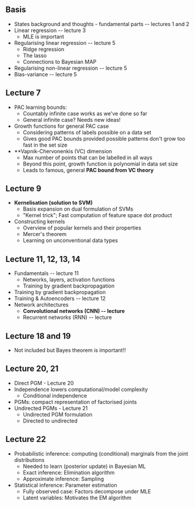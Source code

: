 ## Basis
- States background and thoughts - fundamental parts -- lectures 1 and 2
- Linear regression -- lecture 3
	- MLE is important
- Regularising linear regression -- lecture 5
	- Ridge regression
	- The lasso
	- Connections to Bayesian MAP
- Regularising non-linear regression -- lecture 5
- Bias-variance -- lecture 5

## Lecture 7
- PAC learning bounds:
	- Countably infinite case works as we've done so far
	- General infinite case? Needs new ideas!
- Growth functions for general PAC case
	- Considering patterns of labels possible on a data set
	- Gives good PAC bounds provided possible patterns don't grow too fast in the set size
- **Vapnik-Chervonenkis (VC) dimension
	- Max number of points that can be labelled in all ways
	- Beyond this point, growth function is polynomial in data set size
	- Leads to famous, general **PAC bound from VC theory**

## Lecture 9
- **Kernelisation (solution to SVM)**
	- Basis expansion on dual formulation of SVMs
	- "Kernel trick"; Fast computation of feature space dot product
- Constructing kernels
	- Overview of popular kernels and their properties
	- Mercer's theorem
	- Learning on unconventional data types

## Lecture 11, 12, 13, 14
- Fundamentals -- lecture 11
	- Networks, layers, activation functions
	- Training by gradient backpropagation
- Training by gradient backpropagation
- Training & Autoencoders -- lecture 12
- Network architectures
	- **Convolutional networks (CNN) -- lecture**
	- Recurrent networks (RNN) -- lecture

## Lecture 18 and 19
- Not included but Bayes theorem is important!!

## Lecture 20, 21
- Direct PGM - Lecture 20
- Independence lowers computational/model complexity
	- Conditional independence
- PGMs: compact representation of factorised joints
- Undirected PGMs - Lecture 21
	- Undirected PGM formulation
	- Directed to undirected

## Lecture 22
- Probabilistic inference: computing (conditional) marginals from the joint distributions
	- Needed to learn (posterior update) in Bayesian ML
	- Exact inference: Elimination algorithm
	- Approximate inference: Sampling
- Statistical inference: Parameter estimation
	- Fully observed case: Factors decompose under MLE
	- Latent variables: Motivates the EM algorithm